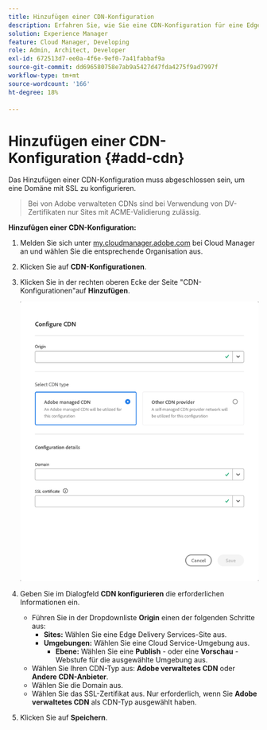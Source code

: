 ```yaml
---
title: Hinzufügen einer CDN-Konfiguration
description: Erfahren Sie, wie Sie eine CDN-Konfiguration für eine Edge Delivery-Site oder eine Cloud Manager-Umgebung hinzufügen.
solution: Experience Manager
feature: Cloud Manager, Developing
role: Admin, Architect, Developer
exl-id: 672513d7-ee0a-4f6e-9ef0-7a41fabbaf9a
source-git-commit: dd696580758e7ab9a5427d47fda4275f9ad7997f
workflow-type: tm+mt
source-wordcount: '166'
ht-degree: 18%

---
```


# Hinzufügen einer CDN-Konfiguration {#add-cdn}

Das Hinzufügen einer CDN-Konfiguration muss abgeschlossen sein, um eine Domäne mit SSL zu konfigurieren.

>
>
>Bei von Adobe verwalteten CDNs sind bei Verwendung von DV-Zertifikaten nur Sites mit ACME-Validierung zulässig.

**Hinzufügen einer CDN-Konfiguration:**

1. Melden Sie sich unter [my.cloudmanager.adobe.com](https://my.cloudmanager.adobe.com/) bei Cloud Manager an und wählen Sie die entsprechende Organisation aus.

1. Klicken Sie auf **CDN-Konfigurationen**.

1. Klicken Sie in der rechten oberen Ecke der Seite &quot;CDN-Konfigurationen&quot;auf **Hinzufügen**.

   ![CDN-Dialogfeld konfigurieren](/help/implementing/cloud-manager/assets/configure-cdn-dialog.png)

1. Geben Sie im Dialogfeld **CDN konfigurieren** die erforderlichen Informationen ein.

   * Führen Sie in der Dropdownliste **Origin** einen der folgenden Schritte aus:
      * **Sites:** Wählen Sie eine Edge Delivery Services-Site aus.
      * **Umgebungen:** Wählen Sie eine Cloud Service-Umgebung aus.
         * **Ebene:** Wählen Sie eine **Publish** - oder eine **Vorschau** -Webstufe für die ausgewählte Umgebung aus.
   * Wählen Sie Ihren CDN-Typ aus: **Adobe verwaltetes CDN** oder **Andere CDN-Anbieter**.
   * Wählen Sie die Domain aus.
   * Wählen Sie das SSL-Zertifikat aus. Nur erforderlich, wenn Sie **Adobe verwaltetes CDN** als CDN-Typ ausgewählt haben.

1. Klicken Sie auf **Speichern**.
